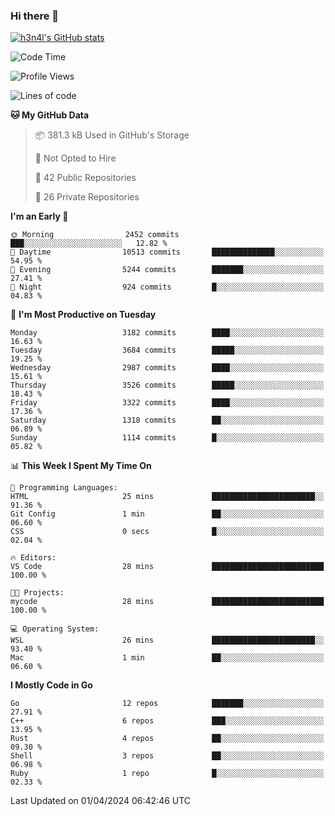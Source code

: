 ### Hi there 👋

[![h3n4l's GitHub stats](https://github-readme-stats.vercel.app/api?username=h3n4l&count_private=true&show_icons=true&theme=radical)](https://github.com/h3n4l/github-readme-stats)

<!--START_SECTION:waka-->
![Code Time](http://img.shields.io/badge/Code%20Time-1%2C850%20hrs%2047%20mins-blue)

![Profile Views](http://img.shields.io/badge/Profile%20Views-0-blue)

![Lines of code](https://img.shields.io/badge/From%20Hello%20World%20I%27ve%20Written-6.2%20million%20lines%20of%20code-blue)

**🐱 My GitHub Data** 

> 📦 381.3 kB Used in GitHub's Storage 
 > 
> 🚫 Not Opted to Hire
 > 
> 📜 42 Public Repositories 
 > 
> 🔑 26 Private Repositories 
 > 
**I'm an Early 🐤** 

```text
🌞 Morning                2452 commits        ███░░░░░░░░░░░░░░░░░░░░░░   12.82 % 
🌆 Daytime                10513 commits       ██████████████░░░░░░░░░░░   54.95 % 
🌃 Evening                5244 commits        ███████░░░░░░░░░░░░░░░░░░   27.41 % 
🌙 Night                  924 commits         █░░░░░░░░░░░░░░░░░░░░░░░░   04.83 % 
```
📅 **I'm Most Productive on Tuesday** 

```text
Monday                   3182 commits        ████░░░░░░░░░░░░░░░░░░░░░   16.63 % 
Tuesday                  3684 commits        █████░░░░░░░░░░░░░░░░░░░░   19.25 % 
Wednesday                2987 commits        ████░░░░░░░░░░░░░░░░░░░░░   15.61 % 
Thursday                 3526 commits        █████░░░░░░░░░░░░░░░░░░░░   18.43 % 
Friday                   3322 commits        ████░░░░░░░░░░░░░░░░░░░░░   17.36 % 
Saturday                 1318 commits        ██░░░░░░░░░░░░░░░░░░░░░░░   06.89 % 
Sunday                   1114 commits        █░░░░░░░░░░░░░░░░░░░░░░░░   05.82 % 
```


📊 **This Week I Spent My Time On** 

```text
💬 Programming Languages: 
HTML                     25 mins             ███████████████████████░░   91.36 % 
Git Config               1 min               ██░░░░░░░░░░░░░░░░░░░░░░░   06.60 % 
CSS                      0 secs              █░░░░░░░░░░░░░░░░░░░░░░░░   02.04 % 

🔥 Editors: 
VS Code                  28 mins             █████████████████████████   100.00 % 

🐱‍💻 Projects: 
mycode                   28 mins             █████████████████████████   100.00 % 

💻 Operating System: 
WSL                      26 mins             ███████████████████████░░   93.40 % 
Mac                      1 min               ██░░░░░░░░░░░░░░░░░░░░░░░   06.60 % 
```

**I Mostly Code in Go** 

```text
Go                       12 repos            ███████░░░░░░░░░░░░░░░░░░   27.91 % 
C++                      6 repos             ███░░░░░░░░░░░░░░░░░░░░░░   13.95 % 
Rust                     4 repos             ██░░░░░░░░░░░░░░░░░░░░░░░   09.30 % 
Shell                    3 repos             ██░░░░░░░░░░░░░░░░░░░░░░░   06.98 % 
Ruby                     1 repo              █░░░░░░░░░░░░░░░░░░░░░░░░   02.33 % 
```




 Last Updated on 01/04/2024 06:42:46 UTC
<!--END_SECTION:waka-->

